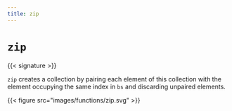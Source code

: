 ```yaml
---
title: zip
---
```


# `zip`

{{< signature >}}

`zip` creates a collection by pairing each element of this collection with the element occupying the same index in `bs` and discarding unpaired elements.

{{< figure src="images/functions/zip.svg" >}}
